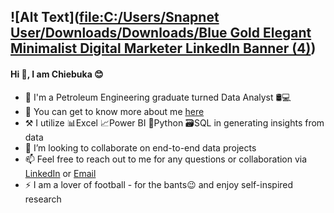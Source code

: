 ![Alt Text]([file:C:/Users/Snapnet User/Downloads/Downloads/Blue Gold Elegant Minimalist Digital Marketer LinkedIn Banner (4)](https://www.canva.com/design/DAFouw1-dXM/n6ONkaCriKjuFDU6TaQXtw/edit?utm_content=DAFouw1-dXM&utm_campaign=designshare&utm_medium=link2&utm_source=sharebutton))
---
#### Hi 👋, I am Chiebuka 😊


<!--HI
**chiebukaokoro/chiebukaokoro** is a ✨ _special_ ✨ repository because its `README.md` (this file) appears on your GitHub profile.

Here are some ideas to get you started: -->
- 💼 I'm a Petroleum Engineering  graduate turned Data Analyst 🛢💻
- 🔭 You can get to know more about me [here](https://chiebukaokoro.carrd.co/)
- ⚒ I utilize 📊Excel  📈Power BI  🐍Python 🗃️SQL in generating insights from data
- 👯 I’m looking to collaborate on end-to-end data projects
- 📫 Feel free to reach out to me for any questions or collaboration via [LinkedIn](https://www.linkedin.com/in/chiebukaokoro/) or [Email](mailto:chiebukaokoro@gmail.com)
- ⚡ I am a lover of football - for the bants😉 and enjoy self-inspired research

